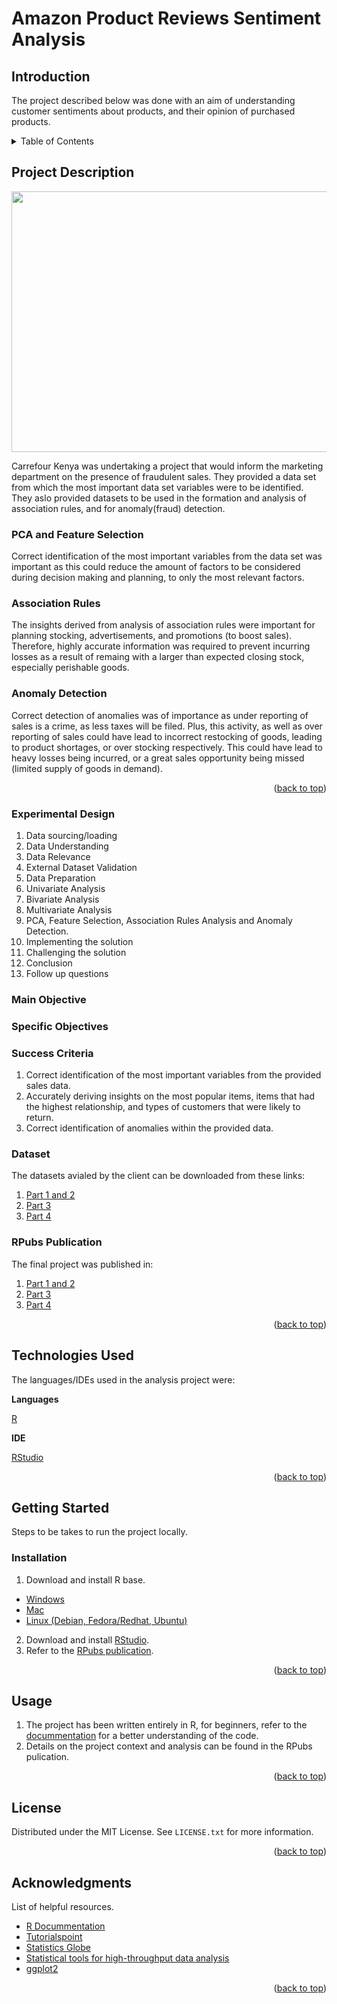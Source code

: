 # Amazon Product Reviews Sentiment Analysis


## Introduction

The project described below was done with an aim of understanding customer sentiments about products, and their opinion of purchased products.


<!-- TABLE OF CONTENTS -->
<details>
  <summary>Table of Contents</summary>
  <ol>
    <li>
      <a href="#project-description">Project Description</a>
      <ul>
        <li><a href="#experimental-design">Experimental Design</a></li>
        <li><a href="#objectives">Objectives</a></li>
        <li><a href="#sucess-criteria">Success Criteria</a></li>
        <li><a href="#dataset">Dataset</a></li>
        <li><a href="#rpubs-publication">RPubs Publication</a></li>
      </ul>
    </li>
    <li>
      <a href="#technologies-used">Technologies Used</a></li>
    <li>
      <a href="#getting-started">Getting Started</a>
      <ul>
        <li><a href="#installation">Installation</a></li>
      </ul>
    </li>
    <li><a href="#usage">Usage</a></li>
    <li><a href="#license">License</a></li>
    <li><a href="#acknowledgments">Acknowledgments</a></li>
  </ol>
</details>



<!-- PROJECT DESCRIPTION -->
## Project Description

<p align="center">
  <img 
    width="614"
    height="417"
    src="https://fontspool.com/img/fonts/img-1602929103184.png"
  >
</p>


Carrefour Kenya was undertaking a project that would inform the marketing department on the presence of fraudulent sales. They provided a data set from
which the most important data set variables were to be identified. They aslo provided datasets to be used in the formation and analysis of association rules, 
and for anomaly(fraud) detection.

### PCA and Feature Selection

Correct identification of the most important variables from the data set was important as this could reduce the amount of factors to be considered during 
decision making and planning, to only the most relevant factors.

### Association Rules

The insights derived from analysis of association rules were important for planning stocking, advertisements, and promotions (to boost sales). Therefore, highly accurate information was required to prevent incurring losses as a result of remaing with a larger than expected closing stock, especially perishable goods.

### Anomaly Detection

Correct detection of anomalies was of importance as under reporting of sales is a crime, as less taxes will be filed. Plus, this activity, as well as 
over reporting of sales could have lead to incorrect restocking of goods, leading to product shortages, or over stocking respectively. This could have lead to heavy losses being incurred, or a great sales opportunity being missed (limited supply of goods in demand).


<p align="right">(<a href="#top">back to top</a>)</p>

<!-- EXPERIMENTAL DESIGN -->
### Experimental Design

1. Data sourcing/loading 
2. Data Understanding 
3. Data Relevance
4. External Dataset Validation
5. Data Preparation
6. Univariate Analysis
7. Bivariate Analysis
8. Multivariate Analysis
9. PCA, Feature Selection, Association Rules Analysis and Anomaly Detection.  
10. Implementing the solution
11. Challenging the solution
12. Conclusion
13. Follow up questions


<!-- Objectives-->
### Main Objective
### Specific Objectives

<!-- SUCCESS CRITERIA-->
### Success Criteria

1. Correct identification of the most important variables from the provided sales data.
2. Accurately deriving insights on the most popular items, items that had the highest relationship, and types of customers that were likely to return.
3. Correct identification of anomalies within the provided data.


<!-- DATASET -->
### Dataset

The datasets avialed by the client can be downloaded from these links:
1. [Part 1 and 2](http://bit.ly/CarreFourDataset)
2. [Part 3](http://bit.ly/SupermarketDatasetII)
3. [Part 4](http://bit.ly/CarreFourSalesDataset)



<!-- RPUBS PUBLICATION -->
### RPubs Publication

The final project was published in:
1. [Part 1 and 2](http://rpubs.com/deborah_masibo/mba_pca_feature_selection)
2. [Part 3](http://rpubs.com/deborah_masibo/mba_association_rules)
3. [Part 4](http://rpubs.com/deborah_masibo/mba_anomaly_detection)

<p align="right">(<a href="#top">back to top</a>)</p>


<!-- TECHNOLOGIES USED -->

## Technologies Used

The languages/IDEs used in the analysis project were: 

**Languages**

[R](https://www.rdocumentation.org/)

**IDE**

[RStudio](https://www.rstudio.com/)


<p align="right">(<a href="#top">back to top</a>)</p>



<!-- GETTING STARTED -->

## Getting Started

Steps to be takes to run the project locally.

### Installation

1. Download and install R base.
* [Windows](https://cran.r-project.org/bin/windows/base/)
* [Mac](https://cran.r-project.org/bin/macosx/)
* [Linux (Debian, Fedora/Redhat, Ubuntu)](https://cran.r-project.org/)

2. Download and install [RStudio](https://www.rstudio.com/products/rstudio/download/).
3. Refer to the [RPubs publication](http://rpubs.com/deborah_masibo/908054).

<p align="right">(<a href="#top">back to top</a>)</p>



<!-- USAGE EXAMPLES -->
## Usage

1. The project has been written entirely in R, for beginners, refer to the [docummentation](https://www.rdocumentation.org/) for a better understanding of the code.
2. Details on the project context and analysis can be found in the RPubs pulication.

<p align="right">(<a href="#top">back to top</a>)</p>




<!-- LICENSE -->
## License

Distributed under the MIT License. See `LICENSE.txt` for more information.

<p align="right">(<a href="#top">back to top</a>)</p>




<!-- ACKNOWLEDGMENTS -->
## Acknowledgments
List of helpful resources.

* [R Docummentation](https://www.rdocumentation.org/)
* [Tutorialspoint](https://www.tutorialspoint.com/r/index.htm)
* [Statistics Globe](https://statisticsglobe.com/r-programming-language)
* [Statistical tools for high-throughput data analysis](http://www.sthda.com/english/wiki/ggplot2-essentials)
* [ggplot2](https://ggplot2.tidyverse.org/)
<p align="right">(<a href="#top">back to top</a>)</p>





